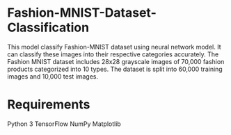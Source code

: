 # Fashion-MNIST-Dataset-Classification
This model classify Fashion-MNIST dataset using neural network model. It can classify these images into their respective categories accurately. The Fashion MNIST dataset includes 28x28 grayscale images of 70,000 fashion products categorized into 10 types. The dataset is split into 60,000 training images and 10,000 test images.

# Requirements
Python 3
TensorFlow
NumPy
Matplotlib
